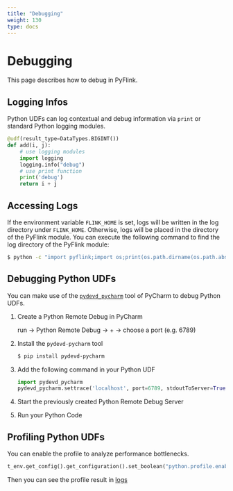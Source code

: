 ```yaml
---
title: "Debugging"
weight: 130
type: docs
---
```

<!--
Licensed to the Apache Software Foundation (ASF) under one
or more contributor license agreements.  See the NOTICE file
distributed with this work for additional information
regarding copyright ownership.  The ASF licenses this file
to you under the Apache License, Version 2.0 (the
"License"); you may not use this file except in compliance
with the License.  You may obtain a copy of the License at

  http://www.apache.org/licenses/LICENSE-2.0

Unless required by applicable law or agreed to in writing,
software distributed under the License is distributed on an
"AS IS" BASIS, WITHOUT WARRANTIES OR CONDITIONS OF ANY
KIND, either express or implied.  See the License for the
specific language governing permissions and limitations
under the License.
-->

# Debugging

This page describes how to debug in PyFlink.

## Logging Infos

Python UDFs can log contextual and debug information via `print` or standard Python logging modules. 

```python
@udf(result_type=DataTypes.BIGINT())
def add(i, j):
    # use logging modules
    import logging
    logging.info("debug")
    # use print function
    print('debug')
    return i + j
```

## Accessing Logs

If the environment variable `FLINK_HOME` is set, logs will be written in the log directory under `FLINK_HOME`.
Otherwise, logs will be placed in the directory of the PyFlink module. You can execute the following command to find
the log directory of the PyFlink module:

```bash
$ python -c "import pyflink;import os;print(os.path.dirname(os.path.abspath(pyflink.__file__))+'/log')"
```

## Debugging Python UDFs
You can make use of the [`pydevd_pycharm`](https://pypi.org/project/pydevd-pycharm/) tool of PyCharm to debug Python UDFs.

1. Create a Python Remote Debug in PyCharm

    run -> Python Remote Debug -> + -> choose a port (e.g. 6789)

2. Install the `pydevd-pycharm` tool

    ```bash
    $ pip install pydevd-pycharm
    ```

3. Add the following command in your Python UDF

    ```python
    import pydevd_pycharm
    pydevd_pycharm.settrace('localhost', port=6789, stdoutToServer=True, stderrToServer=True)
    ```

4. Start the previously created Python Remote Debug Server

5. Run your Python Code

## Profiling Python UDFs

You can enable the profile to analyze performance bottlenecks.

```python
t_env.get_config().get_configuration().set_boolean("python.profile.enabled", True)
``` 

Then you can see the profile result in [logs](#accessing-logs)
